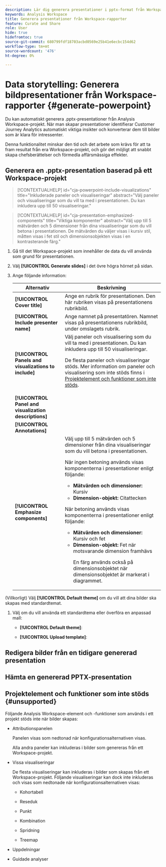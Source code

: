 ```yaml
---
description: Lär dig generera presentationer i pptx-format från Workspace-rapporter.
keywords: Analysis Workspace
title: Generera presentationer från Workspace-rapporter
feature: Curate and Share
role: User
hide: true
hidefromtoc: true
source-git-commit: 680799fdf18703acbd0569e25b41e6ecbc154d62
workflow-type: tm+mt
source-wordcount: '476'
ht-degree: 0%

---
```


# Data storytelling: Generera bildpresentationer från Workspace-rapporter {#generate-powerpoint}

Du kan automatiskt generera .pptx-presentationer från Analysis Workspace-projekt. När man skapar presentationer identifierar Customer Journey Analytics automatiskt viktiga insikter och konverterar dem till bilder som är klara för intressenter.

Denna funktionalitet minskar den tid och det arbete som krävs för att ta fram resultat från era Workspace-projekt, och gör det möjligt att snabbt skapa chefsberättelser och förmedla affärsmässiga effekter.

## Generera en .pptx-presentation baserad på ett Workspace-projekt

<!-- markdownlint-disable MD034 -->

>[!CONTEXTUALHELP]
>id="cja-powerpoint-include-visualizations"
>title="Inkluderade paneler och visualiseringar"
>abstract="Välj paneler och visualiseringar som du vill ta med i presentationen. Du kan inkludera upp till 50 visualiseringar."

<!-- markdownlint-enable MD034 -->

<!-- markdownlint-disable MD034 -->

>[!CONTEXTUALHELP]
>id="cja-presentation-emphasized-components"
>title="Viktiga komponenter"
>abstract="Välj upp till 5 mätvärden och 5 dimensioner från dina visualiseringar som du vill betona i presentationen. De mätvärden du väljer visas i kursiv stil, måtten visas i fet stil och dimensionsobjekten visas i en kontrasterande färg."

<!-- markdownlint-enable MD034 -->

1. Gå till det Workspace-projekt som innehåller de data du vill använda som grund för presentationen.

1. Välj **[!UICONTROL Generate slides]** i det övre högra hörnet på sidan.

1. Ange följande information:

   | Alternativ | Beskrivning |
   |---------|----------|
   | **[!UICONTROL Cover title]** | Ange en rubrik för presentationen. Den här rubriken visas på presentationens rubrikbild. |
   | **[!UICONTROL Include presenter name]** | Ange namnet på presentatören. Namnet visas på presentationens rubrikbild, under omslagets rubrik. |
   | **[!UICONTROL Panels and visualizations to include]** | Välj paneler och visualisering som du vill ta med i presentationen. Du kan inkludera upp till 50 visualiseringar.<p>De flesta paneler och visualiseringar stöds. Mer information om paneler och visualisering som inte stöds finns i [Projektelement och funktioner som inte stöds](#unsupported-project-elements-and-features).</p> |
   | **[!UICONTROL Panel and visualization descriptions]** | |
   | **[!UICONTROL Annotations]** | |
   | **[!UICONTROL Emphasize components]** | Välj upp till 5 mätvärden och 5 dimensioner från dina visualiseringar som du vill betona i presentationen.<p>När ingen betoning används visas komponenterna i presentationer enligt följande:<ul><li>**Mätvärden och dimensioner:** Kursiv</li><li>**Dimension-objekt:** Citattecken</li></ul></p><p>När betoning används visas komponenterna i presentationer enligt följande:</p><ul><li>**Mätvärden och dimensioner:** Kursiv och fet</li><li>**Dimension-objekt:** Fet när motsvarande dimension framhävs<p>En färg används också på dimensionsobjektet när dimensionsobjektet är markerat i diagrammet.</p></li></ul> |

(Villkorligt) Välj **[!UICONTROL Default theme]** om du vill att dina bilder ska skapas med standardtemat.

1. Välj om du vill använda ett standardtema eller överföra en anpassad mall:

   * **[!UICONTROL Default theme]**:

   * **[!UICONTROL Upload template]**:





## Redigera bilder från en tidigare genererad presentation


## Hämta en genererad PPTX-presentation

## Projektelement och funktioner som inte stöds {#unsupported}

Följande Analysis Workspace-element och -funktioner som används i ett projekt stöds inte när bilder skapas:

* Attributionspanelen

  Panelen visas som nedtonad när konfigurationsalternativen visas.

  Alla andra paneler kan inkluderas i bilder som genereras från ett Workspace-projekt.

* Vissa visualiseringar

  De flesta visualiseringar kan inkluderas i bilder som skapas från ett Workspace-projekt. Följande visualiseringar kan dock inte inkluderas och visas som nedtonade när konfigurationsalternativen visas:

   * Kohortabell

   * Reseduk

   * Punkt

   * Kombination

   * Spridning

   * Treemap

* Uppdelningar

* Guidade analyser


